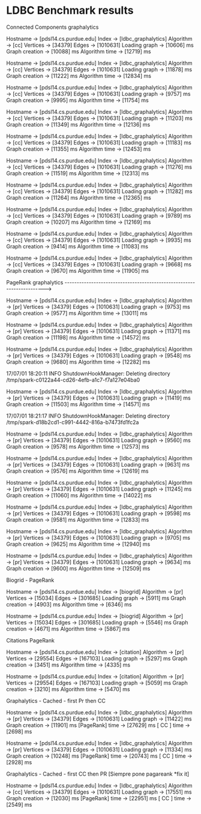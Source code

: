 # LDBC Benchmark results

Connected Components graphalytics

Hostname         -> [pdsl14.cs.purdue.edu]
Index            -> [ldbc_graphalytics]
Algorithm        -> [cc]
Vertices         -> [34379]
Edges            -> [1010631]
Loading graph    -> [10606] ms
Graph creation   -> [10088] ms
Algorithm time   -> [12719] ms


Hostname         -> [pdsl14.cs.purdue.edu]
Index            -> [ldbc_graphalytics]
Algorithm        -> [cc]
Vertices         -> [34379]
Edges            -> [1010631]
Loading graph    -> [11878] ms
Graph creation   -> [11222] ms
Algorithm time   -> [12834] ms

Hostname         -> [pdsl14.cs.purdue.edu]
Index            -> [ldbc_graphalytics]
Algorithm        -> [cc]
Vertices         -> [34379]
Edges            -> [1010631]
Loading graph    -> [9757] ms
Graph creation   -> [9995] ms
Algorithm time   -> [11754] ms

Hostname         -> [pdsl14.cs.purdue.edu]
Index            -> [ldbc_graphalytics]
Algorithm        -> [cc]
Vertices         -> [34379]
Edges            -> [1010631]
Loading graph    -> [11203] ms
Graph creation   -> [11349] ms
Algorithm time   -> [12136] ms

Hostname         -> [pdsl14.cs.purdue.edu]
Index            -> [ldbc_graphalytics]
Algorithm        -> [cc]
Vertices         -> [34379]
Edges            -> [1010631]
Loading graph    -> [11183] ms
Graph creation   -> [11355] ms
Algorithm time   -> [12453] ms

Hostname         -> [pdsl14.cs.purdue.edu]
Index            -> [ldbc_graphalytics]
Algorithm        -> [cc]
Vertices         -> [34379]
Edges            -> [1010631]
Loading graph    -> [11276] ms
Graph creation   -> [11519] ms
Algorithm time   -> [12313] ms

Hostname         -> [pdsl14.cs.purdue.edu]
Index            -> [ldbc_graphalytics]
Algorithm        -> [cc]
Vertices         -> [34379]
Edges            -> [1010631]
Loading graph    -> [11282] ms
Graph creation   -> [11264] ms
Algorithm time   -> [12365] ms

Hostname         -> [pdsl14.cs.purdue.edu]
Index            -> [ldbc_graphalytics]
Algorithm        -> [cc]
Vertices         -> [34379]
Edges            -> [1010631]
Loading graph    -> [9789] ms
Graph creation   -> [10207] ms
Algorithm time   -> [12169] ms

Hostname         -> [pdsl14.cs.purdue.edu]
Index            -> [ldbc_graphalytics]
Algorithm        -> [cc]
Vertices         -> [34379]
Edges            -> [1010631]
Loading graph    -> [9935] ms
Graph creation   -> [9414] ms
Algorithm time   -> [11083] ms


Hostname         -> [pdsl14.cs.purdue.edu]
Index            -> [ldbc_graphalytics]
Algorithm        -> [cc]
Vertices         -> [34379]
Edges            -> [1010631]
Loading graph    -> [9668] ms
Graph creation   -> [9670] ms
Algorithm time   -> [11905] ms






PageRank graphalytics ---------------------------------------------------------------------->


Hostname         -> [pdsl14.cs.purdue.edu]
Index            -> [ldbc_graphalytics]
Algorithm        -> [pr]
Vertices         -> [34379]
Edges            -> [1010631]
Loading graph    -> [9753] ms
Graph creation   -> [9577] ms
Algorithm time   -> [13011] ms

Hostname         -> [pdsl14.cs.purdue.edu]
Index            -> [ldbc_graphalytics]
Algorithm        -> [pr]
Vertices         -> [34379]
Edges            -> [1010631]
Loading graph    -> [11371] ms
Graph creation   -> [11198] ms
Algorithm time   -> [14572] ms

Hostname         -> [pdsl14.cs.purdue.edu]
Index            -> [ldbc_graphalytics]
Algorithm        -> [pr]
Vertices         -> [34379]
Edges            -> [1010631]
Loading graph    -> [9548] ms
Graph creation   -> [9680] ms
Algorithm time   -> [12282] ms

17/07/01 18:20:11 INFO ShutdownHookManager: Deleting directory /tmp/spark-c0122a44-cd26-4efb-a1c7-f7a127e04ba0


Hostname         -> [pdsl14.cs.purdue.edu]
Index            -> [ldbc_graphalytics]
Algorithm        -> [pr]
Vertices         -> [34379]
Edges            -> [1010631]
Loading graph    -> [11419] ms
Graph creation   -> [11503] ms
Algorithm time   -> [14571] ms

17/07/01 18:21:17 INFO ShutdownHookManager: Deleting directory /tmp/spark-d18b2cd1-c991-4442-816a-b7473fd1fc2a

Hostname         -> [pdsl14.cs.purdue.edu]
Index            -> [ldbc_graphalytics]
Algorithm        -> [pr]
Vertices         -> [34379]
Edges            -> [1010631]
Loading graph    -> [9560] ms
Graph creation   -> [9578] ms
Algorithm time   -> [12573] ms

Hostname         -> [pdsl14.cs.purdue.edu]
Index            -> [ldbc_graphalytics]
Algorithm        -> [pr]
Vertices         -> [34379]
Edges            -> [1010631]
Loading graph    -> [9631] ms
Graph creation   -> [9576] ms
Algorithm time   -> [12619] ms

Hostname         -> [pdsl14.cs.purdue.edu]
Index            -> [ldbc_graphalytics]
Algorithm        -> [pr]
Vertices         -> [34379]
Edges            -> [1010631]
Loading graph    -> [11245] ms
Graph creation   -> [11060] ms
Algorithm time   -> [14022] ms

Hostname         -> [pdsl14.cs.purdue.edu]
Index            -> [ldbc_graphalytics]
Algorithm        -> [pr]
Vertices         -> [34379]
Edges            -> [1010631]
Loading graph    -> [9598] ms
Graph creation   -> [9581] ms
Algorithm time   -> [12833] ms

Hostname         -> [pdsl14.cs.purdue.edu]
Index            -> [ldbc_graphalytics]
Algorithm        -> [pr]
Vertices         -> [34379]
Edges            -> [1010631]
Loading graph    -> [9705] ms
Graph creation   -> [9625] ms
Algorithm time   -> [12940] ms



Hostname         -> [pdsl14.cs.purdue.edu]
Index            -> [ldbc_graphalytics]
Algorithm        -> [pr]
Vertices         -> [34379]
Edges            -> [1010631]
Loading graph    -> [9634] ms
Graph creation   -> [9600] ms
Algorithm time   -> [12509] ms



Biogrid - PageRank

Hostname         -> [pdsl14.cs.purdue.edu]
Index            -> [biogrid]
Algorithm        -> [pr]
Vertices         -> [15034]
Edges            -> [301685]
Loading graph    -> [5911] ms
Graph creation   -> [4903] ms
Algorithm time   -> [6346] ms

Hostname         -> [pdsl14.cs.purdue.edu]
Index            -> [biogrid]
Algorithm        -> [pr]
Vertices         -> [15034]
Edges            -> [301685]
Loading graph    -> [5546] ms
Graph creation   -> [4671] ms
Algorithm time   -> [5867] ms

Citations PageRank

Hostname         -> [pdsl14.cs.purdue.edu]
Index            -> [citation]
Algorithm        -> [pr]
Vertices         -> [29554]
Edges            -> [167103]
Loading graph    -> [5297] ms
Graph creation   -> [3451] ms
Algorithm time   -> [4335] ms

Hostname         -> [pdsl14.cs.purdue.edu]
Index            -> [citation]
Algorithm        -> [pr]
Vertices         -> [29554]
Edges            -> [167103]
Loading graph    -> [5059] ms
Graph creation   -> [3210] ms
Algorithm time   -> [5470] ms

Graphalytics - Cached - first Pr then CC

Hostname         -> [pdsl14.cs.purdue.edu]
Index            -> [ldbc_graphalytics]
Algorithm        -> [pr]
Vertices         -> [34379]
Edges            -> [1010631]
Loading graph    -> [11422] ms
Graph creation   -> [11901] ms
[PageRank] time  -> [27629] ms
[   CC   ] time  -> [2698] ms

Hostname         -> [pdsl14.cs.purdue.edu]
Index            -> [ldbc_graphalytics]
Algorithm        -> [pr]
Vertices         -> [34379]
Edges            -> [1010631]
Loading graph    -> [11334] ms
Graph creation   -> [10248] ms
[PageRank] time  -> [20743] ms
[   CC   ] time  -> [2928] ms

Graphalytics - Cached - first CC then PR [Siempre pone pagareank *fix it]

Hostname         -> [pdsl14.cs.purdue.edu]
Index            -> [ldbc_graphalytics]
Algorithm        -> [cc]
Vertices         -> [34379]
Edges            -> [1010631]
Loading graph    -> [17551] ms
Graph creation   -> [12030] ms
[PageRank] time  -> [22951] ms
[   CC   ] time  -> [2549] ms






















